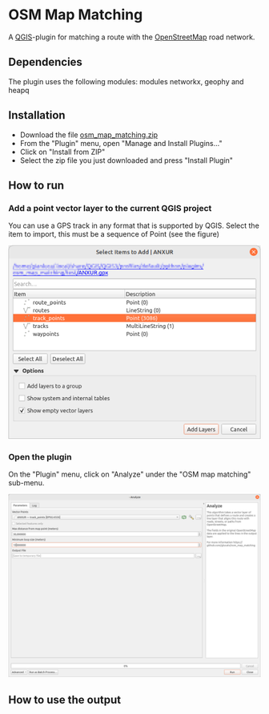 # OSM Map Matching

A [QGIS](https://qgis.org)-plugin for matching a route with the [OpenStreetMap](https://www.openstreetmap.org) road network.

## Dependencies

The plugin uses the following modules: modules networkx, geophy and heapq

## Installation

* Download the file [osm_map_matching.zip](dd)
* From the "Plugin" menu, open "Manage and Install Plugins..."
* Click on "Install from ZIP"
* Select the zip file you just downloaded and press "Install Plugin"

## How to run

### Add a point vector layer to the current QGIS project

You can use a GPS track in any format that is supported by QGIS. Select the item to import, this must be a sequence of Point (see the figure)

![Select Vector](pictures/how_to_use_select_item.png)

### Open the plugin

On the "Plugin" menu, click on "Analyze" under the "OSM map matching" sub-menu. 

![Analyze Window](pictures/how_to_use_analyze_window.png)


## How to use the output
